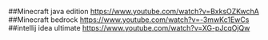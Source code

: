 ##Minecraft java edition
https://www.youtube.com/watch?v=BxksOZKwchA
##Minecraft bedrock
https://www.youtube.com/watch?v=-3mwKc1EwCs
##intellij idea ultimate
https://www.youtube.com/watch?v=XG-pJcqOjQw
